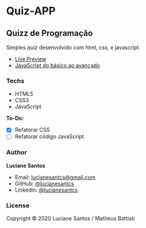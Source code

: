 # Quiz-APP
## Quizz de Programação

Simples quiz desenvolvido com html, css, e javascript.
<br>

- <a href="https://lucianesantcs.github.io/quizz/">Live Preview</a>
- <a href="https://www.udemy.com/course/javascript-do-basico-ao-avancado-com-node-e-projetos/">JavaScript do básico ao avançado</a>

### Techs

- HTML5
- CSS3
- JavaScript

**To-Do:**

- [x] Refatorar CSS
- [ ] Refatorar código JavaScript

### Author

**Luciane Santos**

- Email: lucianesantcs@gmail.com
- GitHub: [@lucianesantcs](https://github.com/lucianesantcs)
- LinkedIn: [@lucianesantcs](https://linkedin.com/in/lucianesantcs)

### License

Copyright © 2020 Luciane Santos / Matheus Battisti
